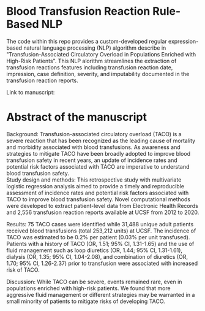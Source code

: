 # Blood Transfusion Reaction Rule-Based NLP

The code within this repo provides a custom-developed regular expression-based natural language processing (NLP) algorithm describe in "Transfusion-Associated Circulatory Overload in Populations Enriched with High-Risk Patients". This NLP alorithm streamlines the extraction of transfusion reactions features including transfusion reaction date, impression, case definition, severity, and imputability documented in the transfusion reaction reports. 

Link to manuscript: 

# Abstract of the manuscript
Background: Transfusion-associated circulatory overload (TACO) is a severe reaction that has been recognized as the leading cause of mortality and morbidity associated with blood transfusions. As awareness and strategies to mitigate TACO have been broadly adopted to improve blood transfusion safety in recent years, an update of incidence rates and potential risk factors associated with TACO are imperative to understand blood transfusion safety.  
Study design and methods: This retrospective study with multivariate logistic regression analysis aimed to provide a timely and reproducible assessment of incidence rates and potential risk factors associated with TACO to improve blood transfusion safety. Novel computational methods were developed to extract patient-level data from Electronic Health Records and 2,556 transfusion reaction reports available at UCSF from 2012 to 2020. 

Results: 75 TACO cases were identified while 31,488 unique adult patients received blood transfusions (total 253,212 units) at UCSF. The incidence of TACO was estimated to be 0.2% per patient (0.03% per unit transfused). Patients with a history of TACO (OR, 1.51; 95% CI, 1.31-1.65) and the use of fluid management such as loop diuretics (OR, 1.44; 95% CI, 1.31-1.61), dialysis (OR, 1.35; 95% CI, 1.04-2.08), and combination of diuretics (OR, 1.70; 95% CI, 1.26-2.37) prior to transfusion were associated with increased risk of TACO. 

Discussion: While TACO can be severe, events remained rare, even in populations enriched with high-risk patients. We found that more aggressive fluid management or different strategies may be warranted in a small minority of patients to mitigate risks of developing TACO. 




